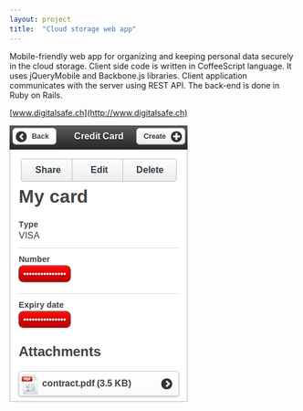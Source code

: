 ```yaml
---
layout: project
title:  "Cloud storage web app"
---
```


Mobile-friendly web app for organizing and keeping personal data securely in the cloud storage. Client side code is written in CoffeeScript language. It uses jQueryMobile and Backbone.js libraries. Client application communicates with the server using REST API. The back-end is done in Ruby on Rails.

[www.digitalsafe.ch](http://www.digitalsafe.ch)

<img src='/image/projects/cloud_storage_web_app_digital_safe.png' title='Cloud storage web app' class='isMax100PercentWide hasBorderShade90'>